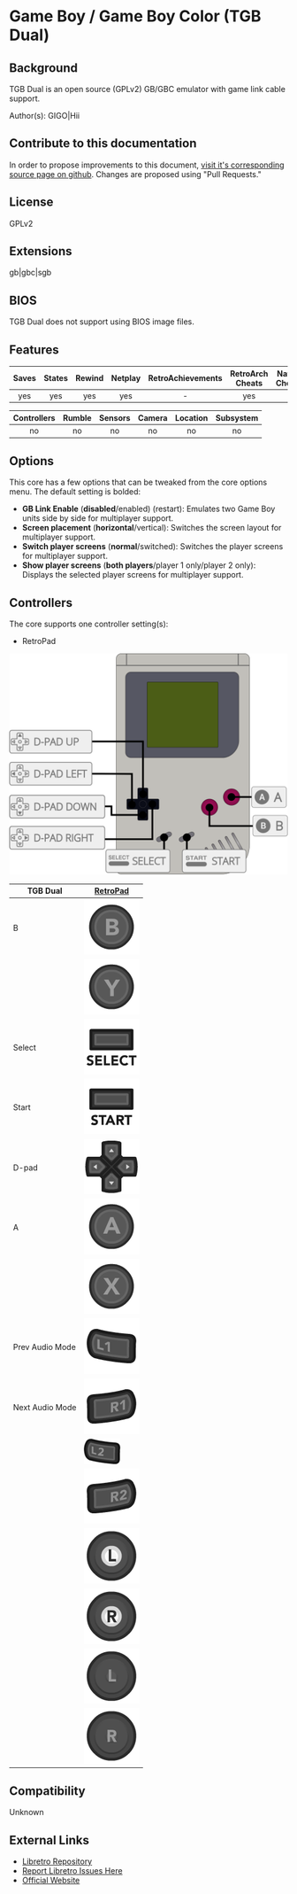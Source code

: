 # Game Boy / Game Boy Color (TGB Dual)

## Background

TGB Dual is an open source (GPLv2) GB/GBC emulator with game link cable support.

Author(s): GIGO|Hii

## Contribute to this documentation

In order to propose improvements to this document, [visit it's corresponding source page on github](https://github.com/libretro/docs/tree/master/docs/library/tgbdual.md). Changes are proposed using "Pull Requests."

## License

GPLv2

## Extensions

gb|gbc|sgb

## BIOS

TGB Dual does not support using BIOS image files.

## Features

| Saves | States      | Rewind | Netplay | RetroAchievements | RetroArch Cheats | Native Cheats |
|:-----:|:-----------:|:------:|:-------:|:-----------------:|:----------------:|:-------------:|
|  yes  |   yes       | yes    | yes     |        -          | yes              | -             |

| Controllers     | Rumble | Sensors | Camera | Location | Subsystem     |
|:---------------:|:------:|:-------:|:------:|:--------:|:-------------:|
|       no        |  no    |   no    |  no    |   no     |      no       |

## Options

This core has a few options that can be tweaked from the core options menu. The default setting is bolded:

- **GB Link Enable** (**disabled**/enabled) (restart): Emulates two Game Boy units side by side for multiplayer support.
- **Screen placement** (**horizontal**/vertical): Switches the screen layout for multiplayer support.
- **Switch player screens** (**normal**/switched): Switches the player screens for multiplayer support.
- **Show player screens** (**both players**/player 1 only/player 2 only): Displays the selected player screens for multiplayer support.

## Controllers

The core supports one controller setting(s):

* RetroPad

![tgbdual_retropad](images/Controllers/tgbdual_retropad.png)

| TGB Dual         | [RetroPad](RetroPad)                                           |
|------------------|----------------------------------------------------------------|
| B                | ![RetroPad_B](images/RetroPad/Retro_B_Round.png)               |
|                  | ![RetroPad_Y](images/RetroPad/Retro_Y_Round.png)               |
| Select           | ![RetroPad_Select](images/RetroPad/Retro_Select.png)           |
| Start            | ![RetroPad_Start](images/RetroPad/Retro_Start.png)             |
| D-pad            | ![RetroPad_Dpad](images/RetroPad/Retro_Dpad.png)               |
| A                | ![RetroPad_A](images/RetroPad/Retro_A_Round.png)               |
|                  | ![RetroPad_X](images/RetroPad/Retro_X_Round.png)               |
| Prev Audio Mode  | ![RetroPad_L1](images/RetroPad/Retro_L1.png)                   |
| Next Audio Mode  | ![RetroPad_R1](images/RetroPad/Retro_R1.png)                   |
|                  | ![RetroPad_L2](images/RetroPad/Retro_L2_Temp.png)              |
|                  | ![RetroPad_R2](images/RetroPad/Retro_R2.png)                   |
|                  | ![RetroPad_L3](images/RetroPad/Retro_L3.png)                   |
|                  | ![RetroPad_R3](images/RetroPad/Retro_R3.png)                   |
|                  | ![RetroPad_Left_Stick](images/RetroPad/Retro_Left_Stick.png)   |
|                  | ![RetroPad_Right_Stick](images/RetroPad/Retro_Right_Stick.png) |

## Compatibility

Unknown

## External Links

* [Libretro Repository](https://github.com/libretro/tgbdual-libretro)
* [Report Libretro Issues Here](https://github.com/libretro/libretro-meta)
* [Official Website](http://gigo.retrogames.com/download.html) 
